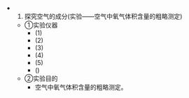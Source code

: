 -
  1. 探究空气的成分(实验——空气中氧气体积含量的粗略测定)
	- ①实验仪器
		- (1)
		- (2)
		- (3)
		- (4)
		- (5)
		- ()
	- ②实验目的
		- 空气中氧气体积含量的粗略测定。